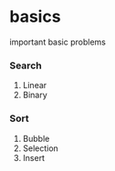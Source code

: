 # basics
important basic problems


### Search
1. Linear
2. Binary

### Sort
1. Bubble
2. Selection
3. Insert
